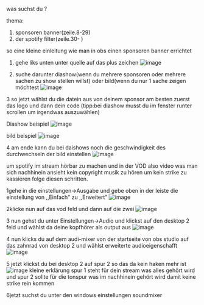 was suchst du ?

thema:
1. sponsoren banner(zeile.8-29)
2. der spotify filter(zeile.30- )


so eine kleine einleitung wie man in obs einen sponsoren banner errichtet

1. gehe liks unten unter quelle auf das plus zeichen 
![image](https://user-images.githubusercontent.com/98493489/160696656-b935b617-d23d-43c9-9a1c-1ee4f438cfd2.png)



2. suche darunter diashow(wenn du mehrere sponsoren oder mehrere sachen zu show stellen willst) oder bild(wenn du nur 1 sache zeigen möchtest
![image](https://user-images.githubusercontent.com/98493489/160696756-23c62c7a-c6fd-4afd-8c06-e016bb3e6750.png)

3 so jetzt wählst du die datein aus von deinem sponsor am besten zuerst das logo und dann dein code (tipp:bei diashow musst du im fenster runter scrollen um irgendwas auszuwählen)

Diashow beispiel
![image](https://user-images.githubusercontent.com/98493489/160697025-571ecfa7-7e5b-4a07-867f-15da8c8adae8.png)


bild beispiel
![image](https://user-images.githubusercontent.com/98493489/160697174-ba440466-1761-4884-ba89-713ab9939ef3.png)

4 am ende kann du bei daishows noch die geschwindigkeit des durchwechseln der bild einstellen
![image](https://user-images.githubusercontent.com/98493489/160697648-84c5201c-f1be-4db1-8a02-91e172d609cb.png)


um spotify im stream hörbar zu machen und in der VOD also video was man sich nachhinein ansieht kein copyright musik zu hören um kein strike zu kassieren folge diesen schritten.

1gehe in die einstellungen->Ausgabe und gebe oben in der leiste die einstellung von ,,Einfach" zu ,,Erweitert" 
![image](https://user-images.githubusercontent.com/98493489/160698979-3e6d5e95-e18c-452b-8257-cb2f0e9ac933.png)

2klicke nun auf das vod feld und dann auf die zwei
![image](https://user-images.githubusercontent.com/98493489/160699069-c17c76e0-0d16-4c12-8342-8ba082ace923.png)

3 nun gehst du unter Einstellungen->Audio und klickst auf den desktop 2 feld und wählst da deine kopfhörer als output aus
![image](https://user-images.githubusercontent.com/98493489/160699406-eccffc1d-c53c-4090-a65d-6bf8e5383422.png)

4 nun klicks du auf dem audi-mixer von der startseite von obs studio auf das zahnrad von desktop 2 und wählst erweiterte audioeigenschafft
![image](https://user-images.githubusercontent.com/98493489/160699819-fc9be813-94ec-45e9-9d06-7acd08f14186.png)

5 jetzt klickst du bei desktop 2 auf spur 2 so das da kein haken mehr ist 
![image](https://user-images.githubusercontent.com/98493489/160700052-6d6d1523-c4f3-4797-b7ce-49206b9de032.png)
kleine erklärung spur 1 steht für dein stream was alles gehört wird und spur 2 sollte für die tonspur was im nachhinein gehört wird damit keine strike rein kommen

6jetzt suchst du unter den windows einstellungen soundmixer
